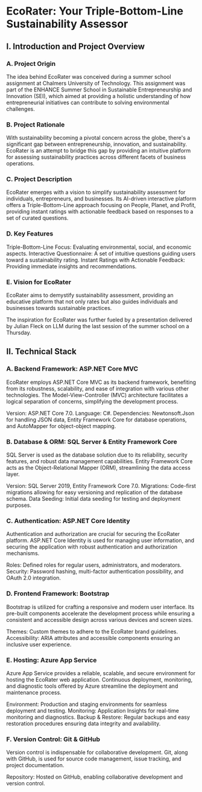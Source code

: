 # EcoRater: Your Triple-Bottom-Line Sustainability Assessor

## I. Introduction and Project Overview

### A. Project Origin
The idea behind EcoRater was conceived during a summer school assignment at Chalmers University of Technology. This assignment was part of the ENHANCE Summer School in Sustainable Entrepreneurship and Innovation (SEI), which aimed at providing a holistic understanding of how entrepreneurial initiatives can contribute to solving environmental challenges.

### B. Project Rationale
With sustainability becoming a pivotal concern across the globe, there's a significant gap between entrepreneurship, innovation, and sustainability. EcoRater is an attempt to bridge this gap by providing an intuitive platform for assessing sustainability practices across different facets of business operations.

### C. Project Description
EcoRater emerges with a vision to simplify sustainability assessment for individuals, entrepreneurs, and businesses. Its AI-driven interactive platform offers a Triple-Bottom-Line approach focusing on People, Planet, and Profit, providing instant ratings with actionable feedback based on responses to a set of curated questions.

### D. Key Features
Triple-Bottom-Line Focus: Evaluating environmental, social, and economic aspects.
Interactive Questionnaire: A set of intuitive questions guiding users toward a sustainability rating.
Instant Ratings with Actionable Feedback: Providing immediate insights and recommendations.

### E. Vision for EcoRater
EcoRater aims to demystify sustainability assessment, providing an educative platform that not only rates but also guides individuals and businesses towards sustainable practices.

The inspiration for EcoRater was further fueled by a presentation delivered by Julian Fleck on LLM during the last session of the summer school on a Thursday.



## II. Technical Stack

### A. Backend Framework: ASP.NET Core MVC
EcoRater employs ASP.NET Core MVC as its backend framework, benefiting from its robustness, scalability, and ease of integration with various other technologies. The Model-View-Controller (MVC) architecture facilitates a logical separation of concerns, simplifying the development process.

Version: ASP.NET Core 7.0.
Language: C#.
Dependencies: Newtonsoft.Json for handling JSON data, Entity Framework Core for database operations, and AutoMapper for object-object mapping.

### B. Database & ORM: SQL Server & Entity Framework Core
SQL Server is used as the database solution due to its reliability, security features, and robust data management capabilities. Entity Framework Core acts as the Object-Relational Mapper (ORM), streamlining the data access layer.

Version: SQL Server 2019, Entity Framework Core 7.0.
Migrations: Code-first migrations allowing for easy versioning and replication of the database schema.
Data Seeding: Initial data seeding for testing and deployment purposes.

### C. Authentication: ASP.NET Core Identity
Authentication and authorization are crucial for securing the EcoRater platform. ASP.NET Core Identity is used for managing user information, and securing the application with robust authentication and authorization mechanisms.

Roles: Defined roles for regular users, administrators, and moderators.
Security: Password hashing, multi-factor authentication possibility, and OAuth 2.0 integration.

### D. Frontend Framework: Bootstrap
Bootstrap is utilized for crafting a responsive and modern user interface. Its pre-built components accelerate the development process while ensuring a consistent and accessible design across various devices and screen sizes.

Themes: Custom themes to adhere to the EcoRater brand guidelines.
Accessibility: ARIA attributes and accessible components ensuring an inclusive user experience.

### E. Hosting: Azure App Service
Azure App Service provides a reliable, scalable, and secure environment for hosting the EcoRater web application. Continuous deployment, monitoring, and diagnostic tools offered by Azure streamline the deployment and maintenance process.

Environment: Production and staging environments for seamless deployment and testing.
Monitoring: Application Insights for real-time monitoring and diagnostics.
Backup & Restore: Regular backups and easy restoration procedures ensuring data integrity and availability.

### F. Version Control: Git & GitHub
Version control is indispensable for collaborative development. Git, along with GitHub, is used for source code management, issue tracking, and project documentation.

Repository: Hosted on GitHub, enabling collaborative development and version control.
